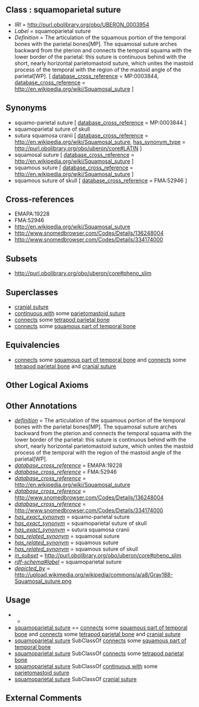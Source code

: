 
## Class : squamoparietal suture

 * *IRI* = http://purl.obolibrary.org/obo/UBERON_0003954
 * *Label* = squamoparietal suture
 * *Definition* = The articulation of the squamous portion of the temporal bones with the parietal bones[MP]. The squamosal suture arches backward from the pterion and connects the temporal squama with the lower border of the parietal: this suture is continuous behind with the short, nearly horizontal parietomastoid suture, which unites the mastoid process of the temporal with the region of the mastoid angle of the parietal[WP]. [ [database_cross_reference](../../ef/oboInOwl#hasDbXref.md) = MP:0003844, [database_cross_reference](../../ef/oboInOwl#hasDbXref.md) = http://en.wikipedia.org/wiki/Squamosal_suture ]

## Synonyms

 * squamo-parietal suture [ [database_cross_reference](../../ef/oboInOwl#hasDbXref.md) = MP:0003844 ]
 * squamoparietal suture of skull
 * sutura squamosa cranii [ [database_cross_reference](../../ef/oboInOwl#hasDbXref.md) = http://en.wikipedia.org/wiki/Squamosal_suture, [has_synonym_type](../../pe/oboInOwl#hasSynonymType.md) = http://purl.obolibrary.org/obo/uberon/core#LATIN ]
 * squamosal suture [ [database_cross_reference](../../ef/oboInOwl#hasDbXref.md) = http://en.wikipedia.org/wiki/Squamosal_suture ]
 * squamous suture [ [database_cross_reference](../../ef/oboInOwl#hasDbXref.md) = http://en.wikipedia.org/wiki/Squamosal_suture ]
 * squamous suture of skull [ [database_cross_reference](../../ef/oboInOwl#hasDbXref.md) = FMA:52946 ]

## Cross-references

 * EMAPA:19228
 * FMA:52946
 * http://en.wikipedia.org/wiki/Squamosal_suture
 * http://www.snomedbrowser.com/Codes/Details/136248004
 * http://www.snomedbrowser.com/Codes/Details/334174000

## Subsets

 * http://purl.obolibrary.org/obo/uberon/core#pheno_slim

## Superclasses

 * [cranial suture](../../UBERON/85/UBERON_0003685.md)
 * [continuous with](../../RO/50/RO_0002150.md) some [parietomastoid suture](../../UBERON/55/UBERON_0010155.md)
 * [connects](../../RO/76/RO_0002176.md) some [tetrapod parietal bone](../../UBERON/10/UBERON_0000210.md)
 * [connects](../../RO/76/RO_0002176.md) some [squamous part of temporal bone](../../UBERON/95/UBERON_0001695.md)

## Equivalencies

 * [connects](../../RO/76/RO_0002176.md) some [squamous part of temporal bone](../../UBERON/95/UBERON_0001695.md) and [connects](../../RO/76/RO_0002176.md) some [tetrapod parietal bone](../../UBERON/10/UBERON_0000210.md) and [cranial suture](../../UBERON/85/UBERON_0003685.md)

## Other Logical Axioms


## Other Annotations

 * *[definition](../../IAO/15/IAO_0000115.md)* = The articulation of the squamous portion of the temporal bones with the parietal bones[MP]. The squamosal suture arches backward from the pterion and connects the temporal squama with the lower border of the parietal: this suture is continuous behind with the short, nearly horizontal parietomastoid suture, which unites the mastoid process of the temporal with the region of the mastoid angle of the parietal[WP].
 * *[database_cross_reference](../../ef/oboInOwl#hasDbXref.md)* = EMAPA:19228
 * *[database_cross_reference](../../ef/oboInOwl#hasDbXref.md)* = FMA:52946
 * *[database_cross_reference](../../ef/oboInOwl#hasDbXref.md)* = http://en.wikipedia.org/wiki/Squamosal_suture
 * *[database_cross_reference](../../ef/oboInOwl#hasDbXref.md)* = http://www.snomedbrowser.com/Codes/Details/136248004
 * *[database_cross_reference](../../ef/oboInOwl#hasDbXref.md)* = http://www.snomedbrowser.com/Codes/Details/334174000
 * *[has_exact_synonym](../../ym/oboInOwl#hasExactSynonym.md)* = squamo-parietal suture
 * *[has_exact_synonym](../../ym/oboInOwl#hasExactSynonym.md)* = squamoparietal suture of skull
 * *[has_exact_synonym](../../ym/oboInOwl#hasExactSynonym.md)* = sutura squamosa cranii
 * *[has_related_synonym](../../ym/oboInOwl#hasRelatedSynonym.md)* = squamosal suture
 * *[has_related_synonym](../../ym/oboInOwl#hasRelatedSynonym.md)* = squamous suture
 * *[has_related_synonym](../../ym/oboInOwl#hasRelatedSynonym.md)* = squamous suture of skull
 * *[in_subset](../../et/oboInOwl#inSubset.md)* = http://purl.obolibrary.org/obo/uberon/core#pheno_slim
 * *[rdf-schema#label](../../el/rdf-schema#label.md)* = squamoparietal suture
 * *[depicted_by](../../depicted/by/depicted_by.md)* = http://upload.wikimedia.org/wikipedia/commons/a/a8/Gray188-Squamosal_suture.png

## Usage

 * -
 * [squamoparietal suture](../../UBERON/54/UBERON_0003954.md) == [connects](../../RO/76/RO_0002176.md) some [squamous part of temporal bone](../../UBERON/95/UBERON_0001695.md) and [connects](../../RO/76/RO_0002176.md) some [tetrapod parietal bone](../../UBERON/10/UBERON_0000210.md) and [cranial suture](../../UBERON/85/UBERON_0003685.md)
 * [squamoparietal suture](../../UBERON/54/UBERON_0003954.md) SubClassOf [connects](../../RO/76/RO_0002176.md) some [squamous part of temporal bone](../../UBERON/95/UBERON_0001695.md)
 * [squamoparietal suture](../../UBERON/54/UBERON_0003954.md) SubClassOf [connects](../../RO/76/RO_0002176.md) some [tetrapod parietal bone](../../UBERON/10/UBERON_0000210.md)
 * [squamoparietal suture](../../UBERON/54/UBERON_0003954.md) SubClassOf [continuous with](../../RO/50/RO_0002150.md) some [parietomastoid suture](../../UBERON/55/UBERON_0010155.md)
 * [squamoparietal suture](../../UBERON/54/UBERON_0003954.md) SubClassOf [cranial suture](../../UBERON/85/UBERON_0003685.md)

## External Comments

